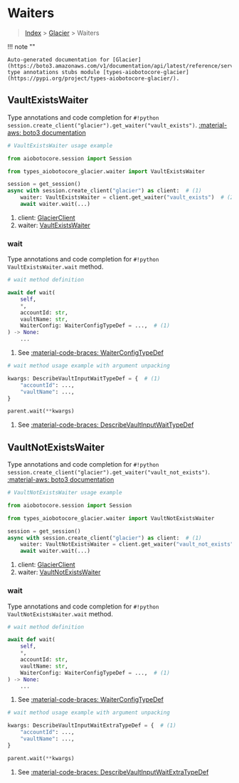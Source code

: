 # Waiters

> [Index](../README.md) > [Glacier](./README.md) > Waiters

!!! note ""

    Auto-generated documentation for [Glacier](https://boto3.amazonaws.com/v1/documentation/api/latest/reference/services/glacier.html#glacier)
    type annotations stubs module [types-aiobotocore-glacier](https://pypi.org/project/types-aiobotocore-glacier/).

## VaultExistsWaiter

Type annotations and code completion for `#!python session.create_client("glacier").get_waiter("vault_exists")`.
[:material-aws: boto3 documentation](https://boto3.amazonaws.com/v1/documentation/api/latest/reference/services/glacier/waiter/VaultExists.html#Glacier.Waiter.VaultExists)

```python
# VaultExistsWaiter usage example

from aiobotocore.session import Session

from types_aiobotocore_glacier.waiter import VaultExistsWaiter

session = get_session()
async with session.create_client("glacier") as client:  # (1)
    waiter: VaultExistsWaiter = client.get_waiter("vault_exists")  # (2)
    await waiter.wait(...)
```

1. client: [GlacierClient](./client.md)
2. waiter: [VaultExistsWaiter](./waiters.md#vaultexistswaiter)


### wait

Type annotations and code completion for `#!python VaultExistsWaiter.wait` method.

```python
# wait method definition

await def wait(
    self,
    *,
    accountId: str,
    vaultName: str,
    WaiterConfig: WaiterConfigTypeDef = ...,  # (1)
) -> None:
    ...
```

1. See [:material-code-braces: WaiterConfigTypeDef](./type_defs.md#waiterconfigtypedef)


```python
# wait method usage example with argument unpacking

kwargs: DescribeVaultInputWaitTypeDef = {  # (1)
    "accountId": ...,
    "vaultName": ...,
}

parent.wait(**kwargs)
```

1. See [:material-code-braces: DescribeVaultInputWaitTypeDef](./type_defs.md#describevaultinputwaittypedef)
## VaultNotExistsWaiter

Type annotations and code completion for `#!python session.create_client("glacier").get_waiter("vault_not_exists")`.
[:material-aws: boto3 documentation](https://boto3.amazonaws.com/v1/documentation/api/latest/reference/services/glacier/waiter/VaultNotExists.html#Glacier.Waiter.VaultNotExists)

```python
# VaultNotExistsWaiter usage example

from aiobotocore.session import Session

from types_aiobotocore_glacier.waiter import VaultNotExistsWaiter

session = get_session()
async with session.create_client("glacier") as client:  # (1)
    waiter: VaultNotExistsWaiter = client.get_waiter("vault_not_exists")  # (2)
    await waiter.wait(...)
```

1. client: [GlacierClient](./client.md)
2. waiter: [VaultNotExistsWaiter](./waiters.md#vaultnotexistswaiter)


### wait

Type annotations and code completion for `#!python VaultNotExistsWaiter.wait` method.

```python
# wait method definition

await def wait(
    self,
    *,
    accountId: str,
    vaultName: str,
    WaiterConfig: WaiterConfigTypeDef = ...,  # (1)
) -> None:
    ...
```

1. See [:material-code-braces: WaiterConfigTypeDef](./type_defs.md#waiterconfigtypedef)


```python
# wait method usage example with argument unpacking

kwargs: DescribeVaultInputWaitExtraTypeDef = {  # (1)
    "accountId": ...,
    "vaultName": ...,
}

parent.wait(**kwargs)
```

1. See [:material-code-braces: DescribeVaultInputWaitExtraTypeDef](./type_defs.md#describevaultinputwaitextratypedef)
